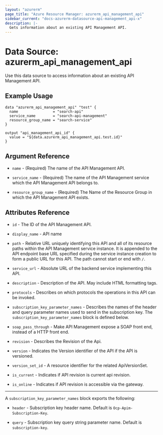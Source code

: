 ```yaml
---
layout: "azurerm"
page_title: "Azure Resource Manager: azurerm_api_management_api"
sidebar_current: "docs-azurerm-datasource-api-management_api-x"
description: |-
  Gets information about an existing API Management API.
---
```


# Data Source: azurerm_api_management_api

Use this data source to access information about an existing API Management API.

## Example Usage

```hcl
data "azurerm_api_management_api" "test" {
  name                = "search-api"
  service_name        = "search-api-management"
  resource_group_name = "search-service"
}

output "api_management_api_id" {
  value = "${data.azurerm_api_management_api.test.id}"
}
```

## Argument Reference

* `name` - (Required) The name of the API Management API.

* `service_name` - (Required) The name of the API Management service which the API Management API belongs to.

* `resource_group_name` - (Required) The Name of the Resource Group in which the API Management API exists.

## Attributes Reference

* `id` - The ID of the API Management API.

* `display_name` - API name

* `path` - Relative URL uniquely identifying this API and all of its resource paths within the API Management service instance. It is appended to the API endpoint base URL specified during the service instance creation to form a public URL for this API. The path cannot start or end with `/`.

* `service_url` - Absolute URL of the backend service implementing this API.

* `description` - Description of the API. May include HTML formatting tags.

* `protocols` - Describes on which protocols the operations in this API can be invoked.

* `subscription_key_parameter_names` - Describes the names of the header and query parameter names used to send in the subscription key. The `subscription_key_parameter_names` block is defined below.

* `soap_pass_through` - Make API Management expose a SOAP front end, instead of a HTTP front end.

* `revision` - Describes the Revision of the Api.

* `version` - Indicates the Version identifier of the API if the API is versioned.

* `version_set_id` - A resource identifier for the related ApiVersionSet.

* `is_current` - Indicates if API revision is current api revision.

* `is_online` - Indicates if API revision is accessible via the gateway.

---

A `subscription_key_parameter_names` block exports the following:

* `header` - Subscription key header name. Default is `Ocp-Apim-Subscription-Key`.

* `query` - Subscription key query string parameter name. Default is `subscription-key`.

